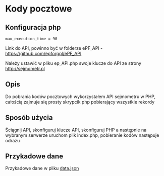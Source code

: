 # Kody pocztowe

## Konfiguracja php
```
max_execution_time = 90
```

Link do API, powinno być w folderze ePF_API - https://github.com/epforgpl/ePF_API 

Należy ustawić w pliku ep_API.php swoje klucze do API ze strony http://sejmometr.pl

## Opis

Do pobrania kodów pocztowych wykorzystałem API sejmometru w PHP, całością zajmuje się prosty skrypcik php pobierający wszystkie rekordy

## Sposób użycia

Ściągnij API, skonfiguruj klucze API, skonfiguruj PHP a następnie na wybranym serwerze uruchom plik index.php, pobieranie kodów następuje odrazu

## Przykadowe dane

Przykadowe dane w pliku [data.json](https://github.com/misiom1/sejmometr/blob/master/data.json)
